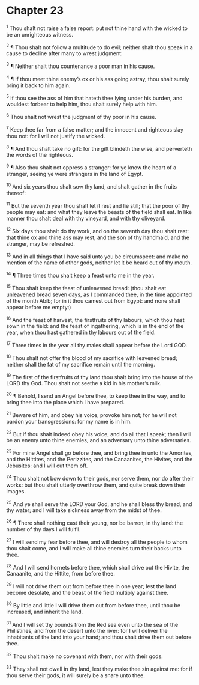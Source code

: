 # Chapter 23

<sup>1</sup> Thou shalt not raise a false report: put not thine hand with the wicked to be an unrighteous witness. 

<sup>2</sup> ¶ Thou shalt not follow a multitude to do evil; neither shalt thou speak in a cause to decline after many to wrest judgment: 

<sup>3</sup> ¶ Neither shalt thou countenance a poor man in his cause. 

<sup>4</sup> ¶ If thou meet thine enemy’s ox or his ass going astray, thou shalt surely bring it back to him again. 

<sup>5</sup> If thou see the ass of him that hateth thee lying under his burden, and wouldest forbear to help him, thou shalt surely help with him. 

<sup>6</sup> Thou shalt not wrest the judgment of thy poor in his cause. 

<sup>7</sup> Keep thee far from a false matter; and the innocent and righteous slay thou not: for I will not justify the wicked. 

<sup>8</sup> ¶ And thou shalt take no gift: for the gift blindeth the wise, and perverteth the words of the righteous. 

<sup>9</sup> ¶ Also thou shalt not oppress a stranger: for ye know the heart of a stranger, seeing ye were strangers in the land of Egypt. 

<sup>10</sup> And six years thou shalt sow thy land, and shalt gather in the fruits thereof: 

<sup>11</sup> But the seventh year thou shalt let it rest and lie still; that the poor of thy people may eat: and what they leave the beasts of the field shall eat. In like manner thou shalt deal with thy vineyard, and with thy oliveyard. 

<sup>12</sup> Six days thou shalt do thy work, and on the seventh day thou shalt rest: that thine ox and thine ass may rest, and the son of thy handmaid, and the stranger, may be refreshed. 

<sup>13</sup> And in all things that I have said unto you be circumspect: and make no mention of the name of other gods, neither let it be heard out of thy mouth. 

<sup>14</sup> ¶ Three times thou shalt keep a feast unto me in the year. 

<sup>15</sup> Thou shalt keep the feast of unleavened bread: (thou shalt eat unleavened bread seven days, as I commanded thee, in the time appointed of the month Abib; for in it thou camest out from Egypt: and none shall appear before me empty:) 

<sup>16</sup> And the feast of harvest, the firstfruits of thy labours, which thou hast sown in the field: and the feast of ingathering, which is in the end of the year, when thou hast gathered in thy labours out of the field. 

<sup>17</sup> Three times in the year all thy males shall appear before the Lord GOD. 

<sup>18</sup> Thou shalt not offer the blood of my sacrifice with leavened bread; neither shall the fat of my sacrifice remain until the morning. 

<sup>19</sup> The first of the firstfruits of thy land thou shalt bring into the house of the LORD thy God. Thou shalt not seethe a kid in his mother’s milk. 

<sup>20</sup> ¶ Behold, I send an Angel before thee, to keep thee in the way, and to bring thee into the place which I have prepared. 

<sup>21</sup> Beware of him, and obey his voice, provoke him not; for he will not pardon your transgressions: for my name is in him. 

<sup>22</sup> But if thou shalt indeed obey his voice, and do all that I speak; then I will be an enemy unto thine enemies, and an adversary unto thine adversaries. 

<sup>23</sup> For mine Angel shall go before thee, and bring thee in unto the Amorites, and the Hittites, and the Perizzites, and the Canaanites, the Hivites, and the Jebusites: and I will cut them off. 

<sup>24</sup> Thou shalt not bow down to their gods, nor serve them, nor do after their works: but thou shalt utterly overthrow them, and quite break down their images. 

<sup>25</sup> And ye shall serve the LORD your God, and he shall bless thy bread, and thy water; and I will take sickness away from the midst of thee. 

<sup>26</sup> ¶ There shall nothing cast their young, nor be barren, in thy land: the number of thy days I will fulfil. 

<sup>27</sup> I will send my fear before thee, and will destroy all the people to whom thou shalt come, and I will make all thine enemies turn their backs unto thee. 

<sup>28</sup> And I will send hornets before thee, which shall drive out the Hivite, the Canaanite, and the Hittite, from before thee. 

<sup>29</sup> I will not drive them out from before thee in one year; lest the land become desolate, and the beast of the field multiply against thee. 

<sup>30</sup> By little and little I will drive them out from before thee, until thou be increased, and inherit the land. 

<sup>31</sup> And I will set thy bounds from the Red sea even unto the sea of the Philistines, and from the desert unto the river: for I will deliver the inhabitants of the land into your hand; and thou shalt drive them out before thee. 

<sup>32</sup> Thou shalt make no covenant with them, nor with their gods. 

<sup>33</sup> They shall not dwell in thy land, lest they make thee sin against me: for if thou serve their gods, it will surely be a snare unto thee. 



